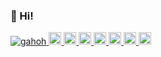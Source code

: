 ### 👋 Hi!

<!--
**gahoh/gahoh** is a ✨ _special_ ✨ repository because its `README.md` (this file) appears on your GitHub profile.

Here are some ideas to get you started:

- 🔭 I’m currently working on ...
- 🌱 I’m currently learning ...
- 👯 I’m looking to collaborate on ...
- 🤔 I’m looking for help with ...
- 💬 Ask me about ...
- 📫 How to reach me: ...
- 😄 Pronouns: ...
- ⚡ Fun fact: ...
-->


<p align="left">
  <a href="https://github.com/gahoh/gahoh/">
    <img src="https://komarev.com/ghpvc/?username=gahoh" alt="gahoh" />
  </a>
  <a href="https://github.com/gahoh">
    <img height="20" src="https://img.shields.io/github/followers/gahoh?label=follow&logo=github&style=flat" />
  </a>

  <a href="https://stackoverflow.com/users/10416165/gahoh">
    <img height="20" src="https://img.shields.io/stackexchange/stackoverflow/r/10416165?label=StackOverflow&logo=stack-overflow&style=flat" />
  </a>
  <a href="http://qiita.com/gahoh">
    <img height="20" src="https://qiita-badge.apiapi.app/s/gahoh/posts.svg" />
  </a>
  <a href="http://qiita.com/gahoh">
    <img height="20" src="https://qiita-badge.apiapi.app/s/gahoh/contributions.svg" />
  </a>
  <a href="https://zenn.dev/gahoh">
    <img height="20" src="https://zenn.badge.nikaera.com/s/gahoh/likes" />
  </a>
  <a href="https://zenn.dev/gahoh">
    <img height="20" src="https://zenn.badge.nikaera.com/s/gahoh/followers" />
  </a>
  <a href="https://zenn.dev/gahoh">
    <img height="20" src="https://zenn.badge.nikaera.com/s/gahoh/articles" />
  </a>
</p>
